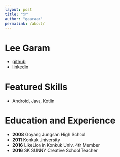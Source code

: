 ```yaml
---
layout: post
title: "🤓"
author: "gaaraam"
permalink: /about/
---
```


# Lee Garam
- [github](github.io/gaaraam)
- [linkedin](https://www.linkedin.com/in/garam-lee-664043130/)

# Featured Skills
- Android, Java, Kotlin

# Education and Experience
- **2008** Goyang Jungsan High School
- **2011** Konkuk University
- **2016** LikeLion in Konkuk Univ. 4th Member
- **2016** SK SUNNY Creative School Teacher



